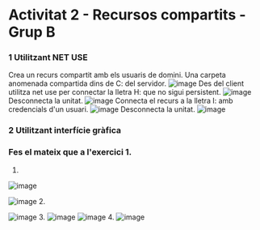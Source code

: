 # Activitat 2 - Recursos compartits - Grup B

### 1 Utilitzant NET USE

Crea un recurs compartit amb els usuaris de domini. Una carpeta anomenada compartida dins de C: del servidor.
![image](https://github.com/user-attachments/assets/9d5f7b72-e63c-4c45-beaf-d0143dd49ac8)
Des del client utilitza net use per connectar la lletra H: que no sigui persistent.
![image](https://github.com/user-attachments/assets/ecc94b89-a599-4d44-9d66-1563e5ecd5ee)
Desconnecta la unitat.
![image](https://github.com/user-attachments/assets/228265ac-8a47-4faf-bc7b-231c3f42592c)
Connecta el recurs a la lletra I: amb credencials d'un usuari.
![image](https://github.com/user-attachments/assets/7c78709a-26a0-46f0-81ba-c056240248b9)
Desconnecta la unitat.
![image](https://github.com/user-attachments/assets/0e461fbd-0cf7-4254-8c8e-41c7c9e64949)
### 2 Utilitzant interfície gràfica

### Fes el mateix que a l'exercici 1.
1. 
![image](https://github.com/user-attachments/assets/6c49b4a0-1671-4ab7-9c2d-9b659ec5041f)

![image](https://github.com/user-attachments/assets/922d9a46-c47b-4242-802e-2aa49aa848b0)
2.

![image](https://github.com/user-attachments/assets/46068f01-4c01-4db8-a765-f75c850eaa72)
3. 
![image](https://github.com/user-attachments/assets/f3c2b981-87c4-4452-ae8f-83048adc2311)
![image](https://github.com/user-attachments/assets/57c451f6-9189-4725-8920-045a30116d88)
4. 
![image](https://github.com/user-attachments/assets/3b716269-92e2-41b7-9d20-ba416f7e616c)

